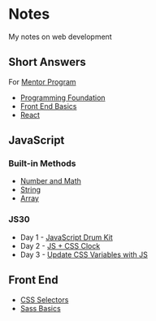 # Notes

My notes on web development

## Short Answers

For [Mentor Program](https://github.com/Lidemy/mentor-program-2nd-cwenwen)

* [Programming Foundation](https://github.com/cwenwen/Notes/blob/master/short_answer/foundation.md)
* [Front End Basics](https://github.com/cwenwen/Notes/blob/master/short_answer/frontend_basics.md)
* [React](https://github.com/cwenwen/Notes/blob/master/short_answer/react.md)

## JavaScript

### Built-in Methods
* [Number and Math](https://github.com/cwenwen/Notes/blob/master/javascript/builtin_number.md)
* [String](https://github.com/cwenwen/Notes/blob/master/javascript/builtin_string.md)
* [Array](https://github.com/cwenwen/Notes/blob/master/javascript/builtin_array.md)

### JS30
* Day 1 - [JavaScript Drum Kit](https://github.com/cwenwen/Notes/blob/master/javascript/js30/js30_1.md)
* Day 2 - [JS + CSS Clock](https://github.com/cwenwen/Notes/blob/master/javascript/js30/js30_2.md)
* Day 3 - [Update CSS Variables with JS](https://github.com/cwenwen/Notes/blob/master/javascript/js30/js30_3.md)

## Front End
* [CSS Selectors](https://github.com/cwenwen/Notes/blob/master/frontend/css_selector.md)
* [Sass Basics](https://github.com/cwenwen/Notes/blob/master/frontend/sass.md)
